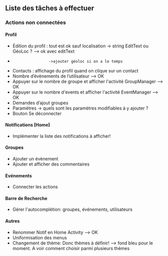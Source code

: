 ## Liste des tâches à effectuer

### Actions non connectées

#### Profil

-	Édition du profil : tout est ok sauf localisation -> string EditText ou GéoLoc ? --> ok avec editText
-	                  ->ajouter géoloc si on a le temps
-	Contacts : affichage du profil quand on clique sur un contact
-	Nombre d’évènements de l’utilisateur --> OK
-	Appuyer sur le nombre de groupe et afficher l'activité GroupManager --> OK
-	Appuyer sur le nombre d'events et afficher l'activité EventManager --> OK
-	Demandes d’ajout groupes
-	Paramètres -> quels sont les paramètres modifiables à y ajouter ? 
-	Bouton Se déconnecter 

#### Notifications [Home]

- Implémenter la liste des notifications à afficher!

#### Groupes

- Ajouter un évènement
- Ajouter et afficher des commentaires

#### Evénements

- Connecter les actions

#### Barre de Recherche

- Gérer l'autocomplétion: groupes, événements, utilisateurs


#### Autres

- Renommer Notif en Home Activity --> OK
- Uniformisation des menus
- Changement de thème: Donc thèmes à définir! --> fond bleu pour le moment. A voir comment choisir parmi plusieurs thèmes



